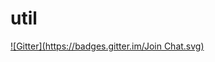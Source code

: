 # util
[![Gitter](https://badges.gitter.im/Join Chat.svg)](https://gitter.im/solar/util?utm_source=badge&utm_medium=badge&utm_campaign=pr-badge&utm_content=badge)